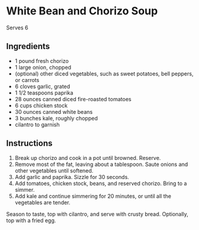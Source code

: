 # White Bean and Chorizo Soup

Serves 6

## Ingredients

- 1 pound fresh chorizo
- 1 large onion, chopped
- (optional) other diced vegetables, such as sweet potatoes, bell peppers, or carrots
- 6 cloves garlic, grated
- 1 1/2 teaspoons paprika
- 28 ounces canned diced fire-roasted tomatoes
- 6 cups chicken stock
- 30 ounces canned white beans
- 3 bunches kale, roughly chopped
- cilantro to garnish

## Instructions

1. Break up chorizo and cook in a pot until browned. Reserve.
2. Remove most of the fat, leaving about a tablespoon. Saute onions and other vegetables until softened.
3. Add garlic and paprika. Sizzle for 30 seconds.
4. Add tomatoes, chicken stock, beans, and reserved chorizo. Bring to a simmer.
5. Add kale and continue simmering for 20 minutes, or until all the vegetables are tender.

Season to taste, top with cilantro, and serve with crusty bread. Optionally, top with a fried egg.
